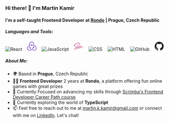 ### Hi there! 👋 I'm Martin Kamír

#### I'm a self-taught **Frontend Developer** at [Rondo](https://rondo.cz/) | Prague, Czech Republic

##### Languages and Tools:

<p align="left">
  <img src="https://user-images.githubusercontent.com/55933076/185502195-cc30983c-db47-48bf-b23b-58ae4122fe8d.svg" alt="React" width="30" height="30" style="margin-right: 12px;" />
  <img src="https://raw.githubusercontent.com/devicons/devicon/master/icons/redux/redux-original.svg" alt="Redux" width="30" height="30" style="margin-right: 12px;" />
  <img src="https://user-images.githubusercontent.com/55933076/185501955-6aba3b7b-e328-4865-9cd7-cce99696dd03.svg" alt="JavaScript" width="30" height="30" style="margin-right: 12px;" />
  <img src="https://raw.githubusercontent.com/devicons/devicon/master/icons/sass/sass-original.svg" alt="SCSS" width="30" height="30" style="margin-right: 12px;" />
  <img src="https://user-images.githubusercontent.com/55933076/185502204-67d12554-da27-4136-baae-05acccacb48e.svg" alt="CSS" width="30" height="30" style="margin-right: 12px;" />
  <img src="https://user-images.githubusercontent.com/55933076/185502191-7bfd1a72-eb6f-4d23-9fa2-94921445bd41.svg" alt="HTML" width="30" height="30" style="margin-right: 12px;" />
  <img src="https://upload.wikimedia.org/wikipedia/commons/f/f1/Vitejs-logo.svg" alt="GitHub" width="30" height="30" style="margin-right: 12px;" />
  <img src="https://raw.githubusercontent.com/devicons/devicon/master/icons/github/github-original.svg" alt="GitHub" width="30" height="30" />
</p>

##### About Me:
- 🌍 Based in **Prague**, Czech Republic
- 👨‍💻 **Frontend Developer** 2 years at **Rondo**, a platform offering fun online games with great prizes
- 🎯 Currently Focused on advancing my skills through [Scrimba's Frontend Developer Career Path course](https://scrimba.com/learn/frontend)
- 🧠 Currently exploring the world of **TypeScript**
- 📫 Feel free to reach out to me at martin.k.kamir@gmail.com or connect with me on [LinkedIn](https://www.linkedin.com/in/martin-kamir/). Let's chat!
